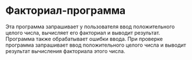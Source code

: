 # Факториал-программа

Эта программа запрашивает у пользователя ввод положительного целого числа, вычисляет его факториал и выводит результат. Программа также обрабатывает ошибки ввода.
При проверке программа запрашивает ввод положительного целого числа и выводит результат вычисления факториала этого числа.
